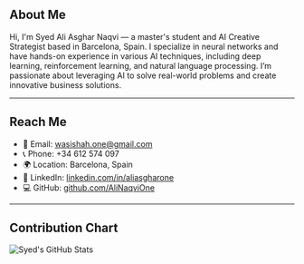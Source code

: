 ## About Me

Hi, I'm Syed Ali Asghar Naqvi — a master's student and AI Creative Strategist based in Barcelona, Spain. I specialize in neural networks and have hands-on experience in various AI techniques, including deep learning, reinforcement learning, and natural language processing. I’m passionate about leveraging AI to solve real-world problems and create innovative business solutions.

---

## Reach Me

- 📧 Email: wasishah.one@gmail.com  
- 📞 Phone: +34 612 574 097  
- 🌍 Location: Barcelona, Spain  
- 💼 LinkedIn: [linkedin.com/in/aliasgharone](https://www.linkedin.com/in/aliasgharone/)  
- 💻 GitHub: [github.com/AliNaqviOne](https://github.com/AliNaqviOne)

---

## Contribution Chart

![Syed's GitHub Stats](https://github-readme-stats.vercel.app/api?username=AliNaqviOne&show_icons=true&theme=radical)
